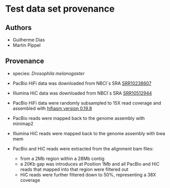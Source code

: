 # Test data set provenance

## Authors

- Guilherme Dias
- Martin Pippel

## Provenance

- species: _Drosophila melanogaster_
- PacBio HiFi data was downloaded from NBCI´s SRA [SRR10238607](https://www.ncbi.nlm.nih.gov/sra/SRR10238607)
- Illumina HiC data was downloaded from NBCI´s SRA [SRR10512944](https://www.ncbi.nlm.nih.gov/sra/SRR10512944)

- PacBio HiFi data were randomly subsampled to 15X read coverage and assembled with [hifiasm version 0.19.8](https://github.com/chhylp123/hifiasm)
- PacBio reads were mapped back to the genome assembly with minimap2
- Illumina HiC reads were mapped back to the genome assembly with bwa mem

- PacBio and HiC reads were extracted from the alignment bam files:
   - from a 2Mb region within a 28Mb contig
   - a 20Kb gap was introduces at Position 1Mb and all PacBio and HiC reads that mapped into that region were filtered out
   - HiC reads were further filtered down to 50%, representing a 38X coverage
